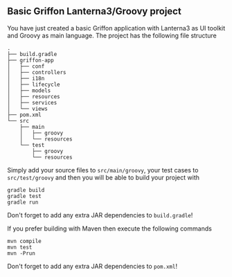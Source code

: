 Basic Griffon Lanterna3/Groovy project
--------------------------------------

You have just created a basic Griffon application with Lanterna3 as UI toolkit
and Groovy as main language. The project has the following file structure

    .
    ├── build.gradle
    ├── griffon-app
    │   ├── conf
    │   ├── controllers
    │   ├── i18n
    │   ├── lifecycle
    │   ├── models
    │   ├── resources
    │   ├── services
    │   └── views
    ├── pom.xml
    └── src
        ├── main
        │   ├── groovy
        │   └── resources
        └── test
            ├── groovy
            └── resources

Simply add your source files to `src/main/groovy`, your test cases to
`src/test/groovy` and then you will be able to build your project with

    gradle build
    gradle test
    gradle run

Don't forget to add any extra JAR dependencies to `build.gradle`!

If you prefer building with Maven then execute the following commands

    mvn compile
    mvn test
    mvn -Prun

Don't forget to add any extra JAR dependencies to `pom.xml`!
